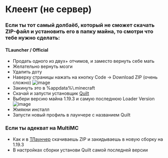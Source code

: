 # Клеент (не сервер)

### Если ты тот самый долбаёб, который не сможет скачать ZIP-файл и установить его в папку майна, то смотри что тебе нужно сделать:

#### TLauncher / Official
* Продать одного из двух+ отчимов, и заместо вернуть себе мать
* Желательно вернуть мозги
* Удалить доту
* Наверху страницы нажать на кнопку Code -> Download ZIP (очень сложно)
![image](https://github.com/ProstitServer/Client/assets/92324273/6b28f18c-a774-411f-8429-1e13b13b74d5)
* Закинуть это в %appdata%\\.minecraft
* Скачай и запусти установщик [Quilt](https://quiltmc.org/en/install/client/)
* Выбери версию майна 1.19.3 и самую последнюю Loader Version
![image](https://github.com/ProstitServer/Client/assets/92324273/58eb44b5-e507-4960-9ba1-b90788c6494a)
* Жмякни инсталл
* Запусти новый профиль в лаунчере с названием Quilt

### Если ты адекват на MultiMC
* Как и в [ТЛаунчер](https://github.com/ProstitServer/Client#tlauncher--official) скачиваешь ZIP и закидываешь в новую сборку на 1.19.3
* В настройках сборки установи Quilt самой последней версии
